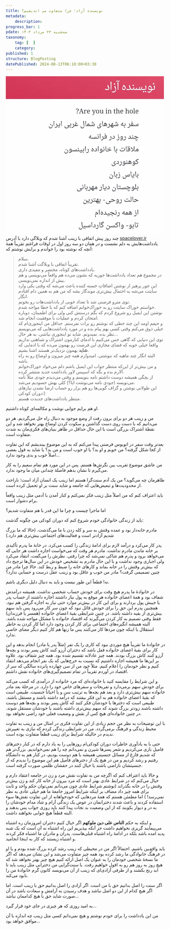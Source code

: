 ```yaml
---
title: نویسنده آزاد؛ چرا متفاوت می اندیشیم؟
metadata:
    description:
progress_bar: 1
pdate: سه‌شنبه ۲۳ مرداد ۱۴۰۳
taxonomy:
    tag: [  ]
    category: 
published: 1
structure: BlogPosting
datePublished: 2024-08-13T06:10:00+03:30
---
```

![ تصویر وب سایت شخصی زینب نویسنده آزاد spacelover.ir ](spacelover.webp)
چند روز پیش اتفاقی با زینب آشنا شدم که وبلاگی دارد با آدرس 
[spacelover.ir](https://spacelover.ir)
یادداشت‌هایش به دلم نشست و در همان دو سه روز اول در اوقات فراغتم تقریباً همهٔ آنچه که نوشته بود را خواندم و برایش نوشتم که:

> سلام.  
تقریباً اتفاقی با وبلاگت آشنا شدم.   
یادداشت‌های کوتاه، مختصر و مفیدی داری.  
در مجموع هم تعداد یادداشت‌ها جوریه که نشون می‌ده هم واقعاً می‌نویسی و هم بیش از اندازه نمی‌نویسی.  
این جور پرهیز از نوشتن اضافاتِ خسته کننده باعث می‌شه که وقتی یکی وارد سایتت می‌شه به احتمال بیش‌تری موندگار بشه که من هم به همین دام افتادم انگار.  
توی مترو فرصتی شد تا تعداد خوبی از یادداشت‌هات رو بخونم.  
خواستم خوراک سایتت رو به خوراک‌خوانم اضافه کنم که با خطا مواجه شدم.   
نوشتن این ایمیل رو شروع کردم که بگم درستش کنی ولی برای اطمینان، دوباره امتحان کردم و عملیات با موفقیت انجام شد.  
و حیفم اومد این چند خطی که نوشتم رو برات نفرستم. حداقل من اینجوری‌ام که خیلی ذوق می‌کنم وقتی کسی بهم پیام بده و در مورد یادداشت‌هایی که می‌نویسم نظر بده. نمیدونم. شاید تو اینجوری نباشی. به هر حال...  
توی این دنیایی که گاهی حس می‌کنیم با ادمای کنارمون اشتراک و شباهتی نداریم واقعا خیلی خوبه که فضای مجازی این فرصت رو بهمون می‌ده که با ادمایی که **شاید** بهمون نزدیک‌تر هستند اشنا بشیم.  
البته انگار چند ماهیه که ننوشتی. امیدوارم همه چیز میزون و اوضاع رو به راه باشه.  
و من بیش‌تر از این‌که منتظر جواب این ایمیل باشم دلم می‌خواد خوراک‌خوانم آلارم بده و بگه که اسپیس لاور یادداشت جدید منتشر کرده.  
از بچگی همیشه دوست داشتم نامه بنویسم و وقتی می‌دیدم جودی مثلاً نامه می‌نویسه (جودی نامه می‌نوشت ایا؟) کلی بهش حسودیم می‌شد.  
این طولانی نوشتن و گزاف گویی‌‌ها رو هم بزار رو حساب ارضا نشدن نیازهای دوران کودکی:)  
منتظر یادداشت‌های جدیدت هستم.   

او هم برایم جوابی نوشت و مکالمه‌ای کوتاه داشتیم.

من و زینب هر دو برای برون رفت از وضع موجود به دنبال راه حل می‌گردیم. هر دو می‌دانیم که با دست روی دست گذاشتن و سکوت کردن اوضاع بهتر نخواهد شد و این نقطهٔ اشتراک بزرگی است با این حال حداقل در ظاهر بنیان‌های فکری‌مان به شدت متفاوت است. 

بعدتر وقت سفر در اتوبوس فرصتی پیدا می‌کنم که به این موضوع بیندیشم که این تفاوت از کجا شکل گرفته؟ من خوبم و او بد؟ یا او خوب است و من بد؟ یا شاید به قول بعضی اصلاً خوب و بدی وجود ندارد…

من عاشق موضوع تقریب بین نگرش‌ها هستم. پس در این مورد هم تمام سعیم را به کار می‌گیرم تا نشان بدهم فاصله‌ٔ چندانی میان ما وجود ندارد.

ظاهرمان چه می‌گوید؟ من یک آدم سنت‌گرا هستم اما زینب یک انسان آزاد است؛ ناراحت از محدودیت‌ها و تبعیض‌هایی که جامعه و شاید سنت بر او تحمیل کرده است.

باید اعتراف کنم که من اصلاً مثل زینب فکر نمی‌کنم و کنار آمدن با آدمی مثل زینب واقعاً برام دشوار است.

اما ماجرا چیست و چرا ما این قدر با هم متفاوت شدیم؟

باید از زندگی خانوادگی خودم شروع کنم که دوران کودکی من چگونه گذشت:

مادرم خانه‌دار بود و عمده وقتش به سر و کله زدن با ما می‌گذشت. (حالا که ما بزرگ شدیم آزادتر است و فعالیت‌های اجتماعی بیش‌تری هم دارد.)

پدر کار می‌کرد و درآمد لازم برای ادامهٔ زندگی را کسب می‌کرد.
در خانهٔ ما پدرم تأکیدی بر خانه ماندن مادرم نداشت. مادرم هر وقت که می‌خواست اجازه داشت هر جایی که می‌خواهد برود و پدرم هم شاکی نمی‌شد که چرا رفتی. نظرش را می‌گفت، انتقاد می‌کرد ولی اجباری وجود نداشت و با این حال مادرم به تشخیص خودش در این سال‌ها ترجیح داد که بیش‌تر وقتش را در خانه بماند و کارهای خانه را ضبط و ربط کند. حالا چرا مادر من چنین تصمیمی گرفت؟ مادر من خوب و عاقل بود و زینب عقل درست و حسابی ندارد؟

نه! قطعاً این طور نیست و باید به دنبال دلیل دیگری باشم. 

در خانوادهٔ ما پدرم هیچ وقت برای خودش حساب شخصی نداشت. همیشه درآمدش شفاف بود و همهٔ اعضای خانواده هر موقع به پول نیاز داشتند اجازه داشتند از حساب پدر یا جیبش پول بردارند و برای این کار در بیش‌تر موارد حتی نیاز به اجازه گرفتن هم نبود. همچنین پدرم این حق را برای خودش قائل نبود که چون سر کار می‌رود پس باید سهم بیش‌تری از بقیه داشته باشد. در چنین شرایطی بقیهٔ اعضای خانواده (همسر یا فرزندان) فقط وقتی تصمیم به کار کردن می‌گیرند که اقتصاد خانواده با مشکل مواجه شده باشد. البته همیشه انگیزه‌های اجتماعی برای کار کردن وجود دارد اما کار کردن به خاطر استقلال یا اینکه چون مردها کار می‌کنند پس ما زنها هم کار کنیم دیگر معنای خاصی ندارد.

در خانوادهٔ ما تقریباً هیچ موردی نبود که کاری را یک نفر (مثلاً پدر یا مادر) انجام بدهد و این کار برای بقیهٔ اعضای خانواده قفل باشد که دختران آرزو کنند کاش پسر بودند و بچه‌ها آرزو کنند کاش بزرگ بودند. همه چیز عادلانه تقسیم شده بود. همه چیز شفاف بود.
علاوه بر این‌ها ما همیشه اجازه داشتیم که نسبت به خرج‌هایی که یک نفر انجام می‌دهد انتقاد کنیم و نظر خودمان را اعلام کنیم. مثلاً خود من از سن چهارده پانزده سالگی که سر از اقتصاد در آوردم تقریباً در تمام تصمیم‌گیری‌های خانواده نقش داشتم. 

و این شرایط را مقایسه کنید با خانواده‌ای که مرد خانواده از درآمدی که کسب می‌کند برای خودش سهم برمی‌دارد و تفریحات و سفرهای خاص خود را دارد. در مرحلهٔ بعد مادر خانواده سهم بیش‌تری دارد و بعد هم بچه‌ها به ترتیب سن و یا احیاناً جنسیت. طبیعی است که بقیهٔ اعضای خانواده هم به این فکر بیفتند که درآمد داشته باشند و مستقل باشند. طبیعی است که دخترها با خودشان فکر کنند که کاش پسر بودند و بچه‌ها هم دوست داشته باشند زودتر بزرگ شوند که سهم بیش‌تری داشته باشند یا خودشان مستقل شوند. در چنین خانواده‌ای هیچ کس از نقش و وضعیت فعلی خود راضی نخواهد بود. 

با این توضیحات به نظر من حجم زیادی از این تفاوت فکری در امثال من و زینب به تفاوت محیط زندگی و فرهنگ برمی‌گردد.
من در شرایطی زندگی کردم که نیازی به تغییرش ندیدم در حالیکه شرایط برای زینب قطعاً متفاوت بوده است.

حتی با به یادآوری خاطرات دوران کودکی‌ام روزهایی را به یاد دارم که در کنار دخترهای فامیل بازی می‌کردیم و شعر پسرها شیرن و نمی‌دانم چه را هم نمی‌خواندیم. بزرگ‌تر هم که شدیم فارغ از مسائل جنسیتی همیشه با هم دوست بودیم، در کنار هم به دانشگاه رفتیم و رشد کردیم و من در هیچ یک از دخترهای فامیل هم این موضوع را ندیدم که از جنسیتشان ناراضی باشند یا خیال کنند در حقشان ظلمی صورت گرفته است.

و حالا باید اعتراف کنم که اگرچه من به تفاوت نقش مرد و زن در جامعه اعتقاد دارم و خیال می‌کنم که در شرایط عادی بهتر است که مرد بیرون از خانه کار کند و زن بیش‌تر وقتش را در خانه بگذراند (نوشتم شرایط عادی چون می‌دانم نمی‌توان حکم واحد و ثابت برای همه چیز داد مضاف بر اینکه شرایط امروز جامعهٔ ما هم خیلی عادی به نظر نمی‌رسد! ) اما مطمئن هستم که همهٔ مردهایی که خودخواهانه از این تفاوت نقش‌ها سوء استفاده کردند و باعث شدند دخترانمان در عوض یک‌ زندگی آرام و شاد مدام خودشان را به در و دیوار بکوبند که از این وضعیت بد نجات پیدا کنند باید روزی جواب پس بدهند و البته قطعاً هیچ جوابی نخواهند داشت.

و اینکه به حکم **الناس علی دین ملوکهم**
اگر خیال کنیم دختران امروزمان ره اشتباه می‌پیمایند گریزی نخواهیم داشت جز آنکه بپذیریم این راه اشتباه نه آن است که یک شبه پدید امده باشد بلکه در ادامهٔ راه اشتباه قبلی‌هاست. پدران و مادران ما اشتباه فکر کردند و اشتباه زیستند که کار به اینجا انجامید.

باید واقع‌بین باشیم. احتمالاً اگر من در محیطی که زینب رشد کرده بزرگ شده بودم و یا او در فرهنگ خانوادگی ما رشد کرده بود همه چیز متفاوت می‌شد و این نشان می‌دهد که اگر ما نسخهٔ شخصی خودمان را به عنوان یک اصل ارائه کنیم هیچ چیز بهتر نخواهد شد که هیچ روز به روز هم رو به افول خواهیم رفت. با سنت‌گرایی من دخترانی مثل زینب باید تا ابد رنج بکشند و از طرفی آزادی‌ای که زینب از آن می‌نویسد کانون گرم خانواده‌ٔ من را نابود می‌کند. 

اگر سنت را اصل بدانیم حق با من است. اگر آزادی را اصل بدانیم حق با زینب است. اما اگر هیچ کدام از این دو اصل نباشد و هدف رسیدن به آرامش و سعادت باشد در آن صورت شاید حق با هیچ کداممان نباشد…

به امید روزی که هر چیزی در جای خود قرار گیرد... 

من این یادداشت را برای خودم نوشتم و هیچ نمی‌دانم کسی مثل زینب چه اندازه با آن موافق خواهد بود…